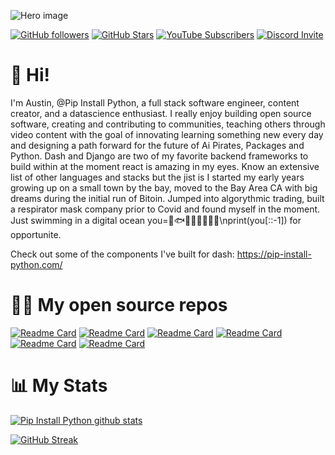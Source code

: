 
![Hero image](https://pipinstallpython.pythonanywhere.com/static/img/brand/side_bar_logo/ForGroundLogo.png)

[![GitHub followers](https://img.shields.io/github/followers/pip-install-python?logo=GitHub&style=for-the-badge)]([https://l.technotim.live/github](https://github.com/pip-install-python))
[![GitHub Stars](https://img.shields.io/github/stars/pip-install-python?logo=github&style=for-the-badge)]([https://l.technotim.live/github](https://github.com/pip-install-python))
[![YouTube Subscribers](https://img.shields.io/youtube/channel/subscribers/UC-pBvv8mzLpj0k-RIbc2Nog?logo=youtube&logoColor=E05D44&style=for-the-badge&label=YouTube)](https://www.youtube.com/@pipinstallpython?sub_confirmation=1) 
[![Discord Invite](https://img.shields.io/discord/396334922522165248?color=4A55CC&label=Discord&logo=discord&style=for-the-badge)](https://discord.gg/CNTHSYMn)

# 👋 Hi!

I'm Austin, @Pip Install Python, a full stack software engineer, content creator, and a datascience enthusiast. I really enjoy building open source software, creating and contributing to communities, teaching others through video content with the goal of innovating learning something new every day and designing a path forward for the future of Ai Pirates, Packages and Python. Dash and Django are two of my favorite backend frameworks to build within at the moment react is amazing in my eyes. Know an extensive list of other languages and stacks but the jist is I started my early years growing up on a small town by the bay, moved to the Bay Area CA with big dreams during the initial run of Bitoin. Jumped into algorythmic trading, built a respirator mask company prior to Covid and found myself in the moment. Just swimming in a digital ocean you=🦐🐟🐠🐡🦑🦈🐋🎣\nprint(you[::-1]) for opportunite. 

Check out some of the components I've built for dash: https://pip-install-python.com/

# 🧑‍💻 My open source repos

[![Readme Card](https://github-readme-stats.vercel.app/api/pin/?username=pip-install-python&repo=pip-docs&theme=radical)](https://github.com/pip-install-python/pip-docs)
[![Readme Card](https://github-readme-stats.vercel.app/api/pin/?username=pip-install-python&repo=dash-dynamic-grid-layout&theme=radical)](https://github.com/pip-install-python/dash-dynamic-grid-layout)
[![Readme Card](https://github-readme-stats.vercel.app/api/pin/?username=pip-install-python&repo=dash-full-calendar&theme=radical)](https://github.com/pip-install-python/dash-full-calendar)
[![Readme Card](https://github-readme-stats.vercel.app/api/pin/?username=pip-install-python&repo=dash_summernote&theme=radical)](https://github.com/pip-install-python/dash_summernote)
[![Readme Card](https://github-readme-stats.vercel.app/api/pin/?username=pip-install-python&repo=Dash_Discord&theme=radical)](https://github.com/pip-install-python/Dash_Discord)
[![Readme Card](https://github-readme-stats.vercel.app/api/pin/?username=pip-install-python&repo=dash_emoji_mart&theme=radical)](https://github.com/pip-install-python/dash_emoji_mart)

# 📊 My Stats

[![Pip Install Python github stats](https://github-readme-stats.vercel.app/api?username=pip-install-python&show_icons=true&count_private=true&theme=radical&hide=stars)](https://geomapindex.com/github/)

[![GitHub Streak](https://github-readme-streak-stats.herokuapp.com/?user=pip-install-python&theme=dark&count_private=true&theme=radical)](https://github.com/pip-install-python)
